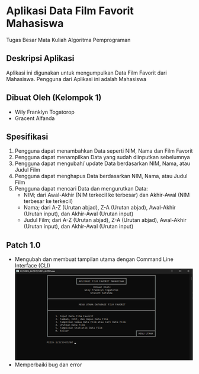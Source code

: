 # Aplikasi Data Film Favorit Mahasiswa
Tugas Besar Mata Kuliah Algoritma Pemprograman
## Deskripsi Aplikasi

Aplikasi ini digunakan untuk mengumpulkan Data Film Favorit dari Mahasiswa. Pengguna dari Aplikasi ini adalah Mahasiswa

## Dibuat Oleh (Kelompok 1)

- Wily Franklyn Togatorop
- Gracent Alfanda

## Spesifikasi
1. Pengguna dapat menambahkan Data seperti NIM, Nama dan Film Favorit
2. Pengguna dapat menampilkan Data yang sudah diinputkan sebelumnya
3. Pengguna dapat mengubah/ update Data berdasarkan NIM, Nama, atau Judul Film
4. Pengguna dapat menghapus Data berdasarkan NIM, Nama, atau Judul Film
5. Pengguna dapat mencari Data dan mengurutkan Data:
   - NIM; dari Awal-Akhir (NIM terkecil ke terbesar) dan Akhir-Awal (NIM terbesar ke terkecil)
   - Nama; dari A-Z (Urutan abjad), Z-A (Urutan abjad), Awal-Akhir (Urutan input), dan Akhir-Awal (Urutan input)
   - Judul Film; dari A-Z (Urutan abjad), Z-A (Urutan abjad), Awal-Akhir (Urutan input), dan Akhir-Awal (Urutan input)

## Patch 1.0
- Mengubah dan membuat tampilan utama dengan Command Line Interface (CLI)
![Image](https://github.com/Wilyyy-exe/TUBES_ALPRO/blob/main/Screenshot%202025-06-01%20235005.png)
- Memperbaiki bug dan error
